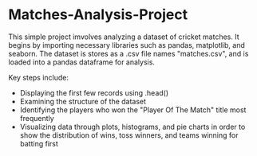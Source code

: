 # Matches-Analysis-Project

This simple project imvolves analyzing a dataset of cricket matches. It begins by importing necessary libraries such as pandas, matplotlib, and seaborn. The dataset is stores as a .csv file names "matches.csv", and is loaded into a pandas dataframe for analysis. 

Key steps include: 
-  Displaying the first few records using .head()
-  Examining the structure of the dataset
-  Identifying the players who won the "Player Of The Match" title most frequently
-  Visualizing data through plots, histograms, and pie charts in order to show the distribution of wins, toss winners, and teams winning for batting first 

